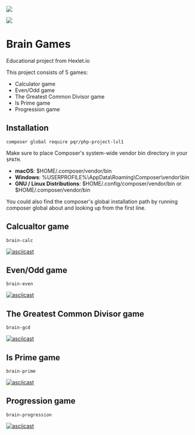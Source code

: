 <a href="https://codeclimate.com/github/codeclimate/codeclimate/maintainability"><img src="https://api.codeclimate.com/v1/badges/a99a88d28ad37a79dbf6/maintainability" /></a>

<img src="https://github.com/pqr/php-project-lvl1/workflows/lint/badge.svg">

# Brain Games
Educational project from Hexlet.io

This project consists of 5 games:
- Calculator game
- Even/Odd game
- The Greatest Common Divisor game
- Is Prime game
- Progression game

## Installation
```
composer global require pqr/php-project-lvl1
```

Make sure to place Composer's system-wide vendor bin directory in your `$PATH`.

- **macOS**: $HOME/.composer/vendor/bin
- **Windows**: %USERPROFILE%\AppData\Roaming\Composer\vendor\bin
- **GNU / Linux Distributions**: $HOME/.config/composer/vendor/bin or $HOME/.composer/vendor/bin

You could also find the composer's global installation path by running composer global about and looking up from the first line. 

## Calcualtor game
```
brain-calc
```
[![asciicast](https://asciinema.org/a/8QWEiipUJC01nIy2fPRaqHTYI.svg)](https://asciinema.org/a/8QWEiipUJC01nIy2fPRaqHTYI)

## Even/Odd game
```
brain-even
```
[![asciicast](https://asciinema.org/a/Gj5LKXlQCZZ8G5K0LZps4Fuov.svg)](https://asciinema.org/a/Gj5LKXlQCZZ8G5K0LZps4Fuov)

## The Greatest Common Divisor game
```
brain-gcd
```
[![asciicast](https://asciinema.org/a/E29NdjuLIwsGji1ffPPoEdD2d.svg)](https://asciinema.org/a/E29NdjuLIwsGji1ffPPoEdD2d)

## Is Prime game
```
brain-prime
```
[![asciicast](https://asciinema.org/a/AiSrx3vUTeAzHBMRGn9EhAFzJ.svg)](https://asciinema.org/a/AiSrx3vUTeAzHBMRGn9EhAFzJ)

## Progression game
```
brain-progression
```
[![asciicast](https://asciinema.org/a/11oaqJm8JVqcGwDahSZTjqX90.svg)](https://asciinema.org/a/11oaqJm8JVqcGwDahSZTjqX90)
